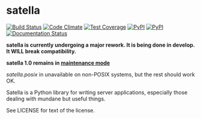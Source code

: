 satella
========
[![Build Status](https://travis-ci.org/piotrmaslanka/satella.svg)](https://travis-ci.org/piotrmaslanka/satella)
[![Code Climate](https://codeclimate.com/github/piotrmaslanka/satella/badges/gpa.svg)](https://codeclimate.com/github/piotrmaslanka/satella)
[![Test Coverage](https://codeclimate.com/github/piotrmaslanka/satella/badges/coverage.svg)](https://codeclimate.com/github/piotrmaslanka/satella/coverage)
[![PyPI](https://img.shields.io/pypi/pyversions/satella.svg)]()
[![PyPI](https://img.shields.io/pypi/implementation/satella.svg)]()
[![Documentation Status](https://readthedocs.org/projects/satella/badge/?version=latest)](http://satella.readthedocs.io/en/latest/?badge=latest)

**satella is currently undergoing a major rework. It is being done in develop. It WILL break compatibility.**

**satella 1.0 remains in [maintenance mode](https://github.com/piotrmaslanka/satella/tree/satella1.0)**

_satella.posix_ in unavailable on non-POSIX systems, but the rest should work OK.

Satella is a Python library for writing server applications, especially those dealing with mundane but useful things.

See LICENSE for text of the license.
